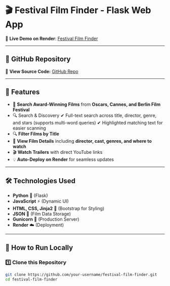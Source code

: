 # 🎬 Festival Film Finder - Flask Web App  

📌 **Live Demo on Render**: [Festival Film Finder](https://festival-film-finder.onrender.com/)  

---

## 🔗 GitHub Repository  
🚀 **View Source Code:** [GitHub Repo](https://github.com/minyoungkim525-dev/festival-film-finder)  

---

## 🚀 Features  
- 🎥 **Search Award-Winning Films** from **Oscars, Cannes, and Berlin Film Festival**
- 🔍 Search & Discovery
✔ Full-text search across title, director, genre, and stars (supports multi-word queries)
✔ Highlighted matching text for easier scanning
- 🔍 **Filter Films by Title**  
- 📑 **View Film Details** including **director, cast, genres, and where to watch**  
- 🎬 **Watch Trailers** with direct YouTube links  
- 💡 **Auto-Deploy on Render** for seamless updates  

---


## 🛠 Technologies Used  
- **Python** 🐍 (Flask)  
- **JavaScript** ⚡ (Dynamic UI)  
- **HTML, CSS, Jinja2** 🎨 (Bootstrap for Styling)  
- **JSON** 📁 (Film Data Storage)  
- **Gunicorn** 🚀 (Production Server)  
- **Render** ☁️ (Deployment)  

---

## 📂 How to Run Locally  

### **1️⃣ Clone this Repository**  
```sh
git clone https://github.com/your-username/festival-film-finder.git
cd festival-film-finder
